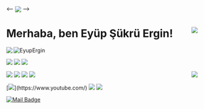 <-- <a  href ="https://www.github.com/EyupErgin"> <img align="center" src="https://github.com/EyupErgin/EyupErgin/blob/main/img/1d957f102222497.png?raw=true"><a/> -->


<img align='right' src="https://github-readme-stats.vercel.app/api?username=EyupErgin&show_icons=true">

# Merhaba, ben     Eyüp Şükrü Ergin! 
<a  href ="https://www.codewars.com/users/EyupErgin"> <img align="left" src="https://www.codewars.com/users/EyupErgin/badges/micro"><a/>
<p> <img src="https://komarev.com/ghpvc/?username=EyupErgin" alt="EyupErgin" /> </p>

[![](https://img.shields.io/github/followers/EyupErgin?style=social)](https://www.github.com/EyupErgin)
[![](https://img.shields.io/github/stars/EyupErgin?style=social)](https://www.github.com/EyupErgin)
[![](https://img.shields.io/github/sponsors/EyupErgin?style=social)](https://www.github.com/EyupErgin)

[![](https://img.shields.io/badge/%20My%20Website-%2312100E.svg?&style=for-the-badge&logo=web&logoColor=black&color=blue)](https://eyupergin.com/)
[![](https://img.shields.io/badge/linkedin-%230077B5.svg?&style=for-the-badge&logo=linkedin&logoColor=white)](https://www.linkedin.com/in/eyupergin/)
[![](https://img.shields.io/badge/twitter-%231DA1F2.svg?&style=for-the-badge&logo=twitter&logoColor=white)](https://www.twitter.com/eyupsukruergin)
<a href="https://github.com/eyupergin/"> <img align="right" src="https://github-readme-stats.anuraghazra1.vercel.app/api/top-langs/?username=EyupErgin&layout=compact" /> </a>
[![](https://img.shields.io/badge/Telegram-%2312100E.svg?&style=for-the-badge&logo=telegram&logoColor=black&color=25b1e4)](https://t.me/EyupErgin)

[![](https://img.shields.io/badge/youtube-%23FF0000.svg?&style=for-the-badge&logo=youtube&logoColor=white")](https://www.youtube.com/)
[![](https://img.shields.io/badge/Stack%20overflow-%2312100E.svg?&style=for-the-badge&logo=stackoverflow&logoColor=white&color=f48024)](https://stackoverflow.com/users/14971651/eyup-sukru-ergin)
[![](https://img.shields.io/badge/Hackerone-%2312100E.svg?&style=for-the-badge&logo=hackerone&logoColor=white&color=000000)](https://hackerone.com/)

[![Mail Badge](https://img.shields.io/badge/bussines@eyupergin.com-c14438?style=for-the-badge&logo=Gmail&logoColor=white&link=mailto:bussines@eyupergin.com)](mailto:bussines@eyupergin.com)

